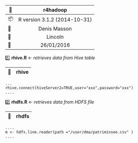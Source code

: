 
 
| :file_folder:                | **r4hadoop**                                         |
|------------------------------|:----------------------------------------------------:|
| :package:                    | R version 3.1.2 (2014-10-31)                         |
| :busts_in_silhouette:        | Denis Masson                                         |
| :office:                     | Lincoln                                              |
| :date:                       | 26/01/2016                                        | 

 
 

:one: **rhive.R** <- *retrieves data from Hive table*

| :paperclip: | **rhive** |
|-------------|:---------:|
```
...
rhive.connect(hiveServer2=TRUE,user="xxx",password="xxx")
....
```

:two: **rhdfs.R** <- *retrieves data from HDFS file*

| :paperclip: | **rhdfs** |
|-------------|:---------:|

```
....
m <- hdfs.line.reader(path ="/user/dma/patriminsee.csv" )
....
```
